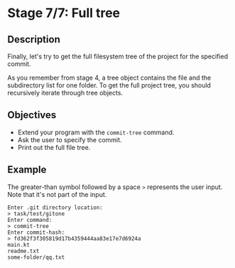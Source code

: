 # Stage 7/7: Full tree
## Description
Finally, let's try to get the full filesystem tree of the project for the specified commit.

As you remember from stage 4, a tree object contains the file and the subdirectory list for one folder. To get the full project tree, you should recursively iterate through tree objects.

## Objectives
- Extend your program with the `commit-tree` command.
- Ask the user to specify the commit.
- Print out the full file tree.

## Example
The greater-than symbol followed by a space `>` represents the user input. Note that it's not part of the input.
```
Enter .git directory location:
> task/test/gitone
Enter command:
> commit-tree
Enter commit-hash:
> fd362f3f305819d17b4359444aa83e17e7d6924a
main.kt
readme.txt
some-folder/qq.txt
```
